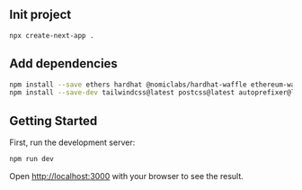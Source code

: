 ## Init project
```bash
npx create-next-app .
```

## Add dependencies
```bash
npm install --save ethers hardhat @nomiclabs/hardhat-waffle ethereum-waffle chai @nomiclabs/hardhat-ethers @openzeppelin/contracts axios ipfs-http-client web3modal
npm install --save-dev tailwindcss@latest postcss@latest autoprefixer@latest
```

## Getting Started

First, run the development server:

```bash
npm run dev
```

Open [http://localhost:3000](http://localhost:3000) with your browser to see the result.

